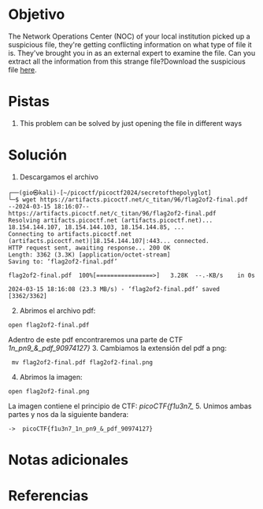 # Objetivo
The Network Operations Center (NOC) of your local institution picked up a suspicious file, they're getting conflicting information on what type of file it is. They've brought you in as an external expert to examine the file. Can you extract all the information from this strange file?Download the suspicious file [here](https://artifacts.picoctf.net/c_titan/96/flag2of2-final.pdf).
# Pistas
1. This problem can be solved by just opening the file in different ways
# Solución
1. Descargamos el archivo
```
┌──(gio㉿kali)-[~/picoctf/picoctf2024/secretofthepolyglot]
└─$ wget https://artifacts.picoctf.net/c_titan/96/flag2of2-final.pdf
--2024-03-15 18:16:07--  https://artifacts.picoctf.net/c_titan/96/flag2of2-final.pdf
Resolving artifacts.picoctf.net (artifacts.picoctf.net)... 18.154.144.107, 18.154.144.103, 18.154.144.85, ...
Connecting to artifacts.picoctf.net (artifacts.picoctf.net)|18.154.144.107|:443... connected.
HTTP request sent, awaiting response... 200 OK
Length: 3362 (3.3K) [application/octet-stream]
Saving to: ‘flag2of2-final.pdf’

flag2of2-final.pdf  100%[================>]   3.28K  --.-KB/s    in 0s      

2024-03-15 18:16:08 (23.3 MB/s) - ‘flag2of2-final.pdf’ saved [3362/3362]
```
2. Abrimos el archivo pdf:
```
open flag2of2-final.pdf
```
Adentro de este pdf encontraremos una parte de CTF *1n_pn9_&_pdf_90974127}*
3.  Cambiamos la extensión del pdf a png:
```
 mv flag2of2-final.pdf flag2of2-final.png
```
4. Abrimos la imagen:
```
open flag2of2-final.png
```
La imagen contiene el principio de CTF: *picoCTF{f1u3n7_*
5. Unimos ambas partes y nos da la siguiente bandera:
```
->  picoCTF{f1u3n7_1n_pn9_&_pdf_90974127}
```
# Notas adicionales
# Referencias